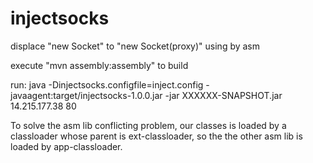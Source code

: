 # injectsocks
displace "new Socket" to "new Socket(proxy)" using by asm

execute "mvn assembly:assembly" to build

run:
java -Dinjectsocks.configfile=inject.config -javaagent:target/injectsocks-1.0.0.jar -jar XXXXXX-SNAPSHOT.jar 14.215.177.38 80

To solve the asm lib conflicting problem, our classes is loaded by a classloader whose parent is ext-classloader, so the the other asm lib is loaded by app-classloader.
